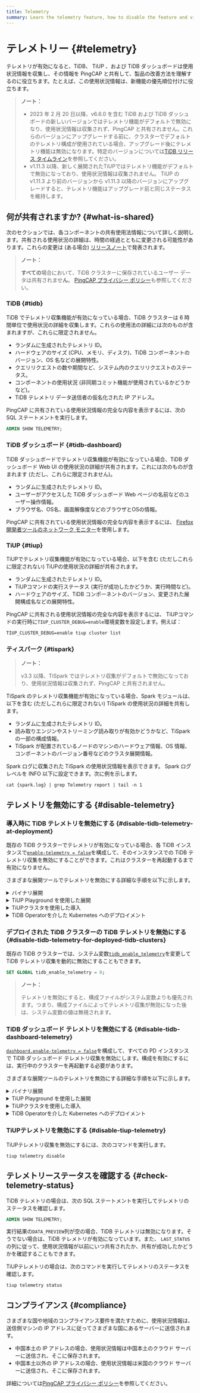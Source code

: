 ```yaml
---
title: Telemetry
summary: Learn the telemetry feature, how to disable the feature and view its status.
---
```


# テレメトリー {#telemetry}

テレメトリが有効になると、TiDB、 TiUP 、および TiDB ダッシュボードは使用状況情報を収集し、その情報を PingCAP と共有して、製品の改善方法を理解するのに役立ちます。たとえば、この使用状況情報は、新機能の優先順位付けに役立ちます。

> **ノート：**
>
> -   2023 年 2 月 20 日以降、v6.6.0 を含む TiDB および TiDB ダッシュボードの新しいバージョンではテレメトリ機能がデフォルトで無効になり、使用状況情報は収集されず、PingCAP と共有されません。これらのバージョンにアップグレードする前に、クラスターでデフォルトのテレメトリ構成が使用されている場合、アップグレード後にテレメトリ機能は無効になります。特定のバージョンについては[TiDB リリース タイムライン](/releases/release-timeline.md)を参照してください。
> -   v1.11.3 以降、新しく展開されたTiUPではテレメトリ機能がデフォルトで無効になっており、使用状況情報は収集されません。 TiUP のv1.11.3 より前のバージョンから v1.11.3 以降のバージョンにアップグレードすると、テレメトリ機能はアップグレード前と同じステータスを維持します。

## 何が共有されますか? {#what-is-shared}

次のセクションでは、各コンポーネントの共有使用法情報について詳しく説明します。共有される使用状況の詳細は、時間の経過とともに変更される可能性があります。これらの変更は (ある場合) [リリースノート](/releases/release-notes.md)で発表されます。

> **ノート：**
>
> **すべての**場合において、TiDB クラスターに保存されているユーザー データは共有されませ**ん**。 [PingCAP プライバシー ポリシー](https://pingcap.com/privacy-policy)も参照してください。

### TiDB {#tidb}

TiDB でテレメトリ収集機能が有効になっている場合、TiDB クラスターは 6 時間単位で使用状況の詳細を収集します。これらの使用法の詳細には次のものが含まれますが、これらに限定されません。

-   ランダムに生成されたテレメトリ ID。
-   ハードウェアのサイズ (CPU、メモリ、ディスク)、TiDB コンポーネントのバージョン、OS 名などの展開特性。
-   クエリリクエストの数や期間など、システム内のクエリリクエストのステータス。
-   コンポーネントの使用状況 (非同期コミット機能が使用されているかどうかなど)。
-   TiDB テレメトリ データ送信者の仮名化された IP アドレス。

PingCAP に共有されている使用状況情報の完全な内容を表示するには、次の SQL ステートメントを実行します。


```sql
ADMIN SHOW TELEMETRY;
```

### TiDB ダッシュボード {#tidb-dashboard}

TiDB ダッシュボードでテレメトリ収集機能が有効になっている場合、TiDB ダッシュボード Web UI の使用状況の詳細が共有されます。これには次のものが含まれます (ただし、これらに限定されません)。

-   ランダムに生成されたテレメトリ ID。
-   ユーザーがアクセスした TiDB ダッシュボード Web ページの名前などのユーザー操作情報。
-   ブラウザ名、OS名、画面解像度などのブラウザとOSの情報。

PingCAP に共有されている使用状況情報の完全な内容を表示するには、 [Firefox 開発者ツールのネットワーク モニター](https://developer.mozilla.org/en-US/docs/Tools/Network_Monitor)を使用します。

### TiUP {#tiup}

TiUPでテレメトリ収集機能が有効になっている場合、以下を含む (ただしこれらに限定されない) TiUPの使用状況の詳細が共有されます。

-   ランダムに生成されたテレメトリ ID。
-   TiUPコマンドの実行ステータス (実行が成功したかどうか、実行時間など)。
-   ハードウェアのサイズ、TiDB コンポーネントのバージョン、変更された展開構成名などの展開特性。

PingCAP に共有される使用状況情報の完全な内容を表示するには、 TiUPコマンドの実行時に`TIUP_CLUSTER_DEBUG=enable`環境変数を設定します。例えば：


```shell
TIUP_CLUSTER_DEBUG=enable tiup cluster list
```

### ティスパーク {#tispark}

> **ノート：**
>
> v3.3 以降、TiSpark ではテレメトリ収集がデフォルトで無効になっており、使用状況情報は収集されず、PingCAP と共有されません。

TiSpark のテレメトリ収集機能が有効になっている場合、Spark モジュールは、以下を含む (ただしこれらに限定されない) TiSpark の使用状況の詳細を共有します。

-   ランダムに生成されたテレメトリ ID。
-   読み取りエンジンやストリーミング読み取りが有効かどうかなど、TiSpark の一部の構成情報。
-   TiSpark が配置されているノードのマシンのハードウェア情報、OS 情報、コンポーネントのバージョン番号などのクラスタ展開情報。

Spark ログに収集された TiSpark の使用状況情報を表示できます。 Spark ログ レベルを INFO 以下に設定できます。次に例を示します。

```shell
cat {spark.log} | grep Telemetry report | tail -n 1
```

## テレメトリを無効にする {#disable-telemetry}

### 導入時に TiDB テレメトリを無効にする {#disable-tidb-telemetry-at-deployment}

既存の TiDB クラスターでテレメトリが有効になっている場合、各 TiDB インスタンスで[`enable-telemetry = false`](/tidb-configuration-file.md#enable-telemetry-new-in-v402)を構成して、そのインスタンスでの TiDB テレメトリ収集を無効にすることができます。これはクラスターを再起動するまで有効になりません。

さまざまな展開ツールでテレメトリを無効にする詳細な手順を以下に示します。

<details><summary>バイナリ展開</summary>

次の内容を含む構成ファイル`tidb_config.toml`を作成します。


```toml
enable-telemetry = false
```

上記の構成ファイルを有効にするには、TiDB を起動するときに`--config=tidb_config.toml`コマンドライン パラメーターを指定します。

詳細については、 [TiDBコンフィグレーションファイル](/tidb-configuration-file.md#enable-telemetry-new-in-v402)を参照してください。

</details>

<details><summary>TiUP Playground を使用した展開</summary>

次の内容を含む構成ファイル`tidb_config.toml`を作成します。


```toml
enable-telemetry = false
```

TiUP Playground を起動するときに、上記の設定ファイルを有効にするために`--db.config tidb_config.toml`コマンド ライン パラメータを指定します。例えば：


```shell
tiup playground --db.config tidb_config.toml
```

詳細については[ローカル TiDBクラスタを迅速にデプロイ](/tiup/tiup-playground.md)を参照してください。

</details>

<details><summary>TiUPクラスタを使用した導入</summary>

デプロイメント トポロジ ファイル`topology.yaml`を変更して、次の内容を追加します。


```yaml
server_configs:
  tidb:
    enable-telemetry: false
```

</details>

<details><summary>TiDB Operatorを介した Kubernetes へのデプロイメント</summary>

`spec.tidb.config.enable-telemetry: false`または TidbCluster カスタム リソースを設定します`tidb-cluster.yaml`

詳細については[TiDB Operator をKubernetes にデプロイ](https://docs.pingcap.com/tidb-in-kubernetes/stable/deploy-tidb-operator)を参照してください。

> **ノート：**
>
> この構成項目を有効にするには、TiDB Operator v1.1.3 以降が必要です。

</details>

### デプロイされた TiDB クラスターの TiDB テレメトリを無効にする {#disable-tidb-telemetry-for-deployed-tidb-clusters}

既存の TiDB クラスターでは、システム変数[`tidb_enable_telemetry`](/system-variables.md#tidb_enable_telemetry-new-in-v402)を変更して TiDB テレメトリ収集を動的に無効にすることもできます。


```sql
SET GLOBAL tidb_enable_telemetry = 0;
```

> **ノート：**
>
> テレメトリを無効にすると、構成ファイルがシステム変数よりも優先されます。つまり、構成ファイルによってテレメトリ収集が無効になった後は、システム変数の値は無視されます。

### TiDB ダッシュボード テレメトリを無効にする {#disable-tidb-dashboard-telemetry}

[`dashboard.enable-telemetry = false`](/pd-configuration-file.md#enable-telemetry)を構成して、すべての PD インスタンスで TiDB ダッシュボード テレメトリ収集を無効にします。構成を有効にするには、実行中のクラスターを再起動する必要があります。

さまざまな展開ツールのテレメトリを無効にする詳細な手順を以下に示します。

<details><summary>バイナリ展開</summary>

次の内容を含む構成ファイル`pd_config.toml`を作成します。


```toml
[dashboard]
enable-telemetry = false
```

PD を開始するときに`--config=pd_config.toml`コマンドライン パラメータを指定して有効にします。

詳細については、 [PDコンフィグレーションファイル](/pd-configuration-file.md#enable-telemetry)を参照してください。

</details>

<details><summary>TiUP Playground を使用した展開</summary>

次の内容を含む構成ファイル`pd_config.toml`を作成します。


```toml
[dashboard]
enable-telemetry = false
```

TiUP Playground を開始するときに、有効にする`--pd.config pd_config.toml`コマンド ライン パラメーターを指定します。例:


```shell
tiup playground --pd.config pd_config.toml
```

詳細については[ローカル TiDBクラスタを迅速にデプロイ](/tiup/tiup-playground.md)を参照してください。

</details>

<details><summary>TiUPクラスタを使用した導入</summary>

デプロイメント トポロジ ファイル`topology.yaml`を変更して、次の内容を追加します。


```yaml
server_configs:
  pd:
    dashboard.enable-telemetry: false
```

</details>

<details><summary>TiDB Operatorを介した Kubernetes へのデプロイメント</summary>

`spec.pd.config.dashboard.enable-telemetry: false`または TidbCluster カスタム リソースを設定します`tidb-cluster.yaml`

詳細については[TiDB Operator をKubernetes にデプロイ](https://docs.pingcap.com/tidb-in-kubernetes/stable/deploy-tidb-operator)を参照してください。

> **ノート：**
>
> この構成項目を有効にするには、TiDB Operator v1.1.3 以降が必要です。

</details>

### TiUPテレメトリを無効にする {#disable-tiup-telemetry}

TiUPテレメトリ収集を無効にするには、次のコマンドを実行します。


```shell
tiup telemetry disable
```

## テレメトリーステータスを確認する {#check-telemetry-status}

TiDB テレメトリの場合は、次の SQL ステートメントを実行してテレメトリのステータスを確認します。


```sql
ADMIN SHOW TELEMETRY;
```

実行結果の`DATA_PREVIEW`列が空の場合、TiDB テレメトリは無効になります。そうでない場合は、TiDB テレメトリが有効になっています。また、 `LAST_STATUS`の列に従って、使用状況情報が以前にいつ共有されたか、共有が成功したかどうかを確認することもできます。

TiUPテレメトリの場合は、次のコマンドを実行してテレメトリのステータスを確認します。


```shell
tiup telemetry status
```

## コンプライアンス {#compliance}

さまざまな国や地域のコンプライアンス要件を満たすために、使用状況情報は、送信側マシンの IP アドレスに従ってさまざまな国にあるサーバーに送信されます。

-   中国本土の IP アドレスの場合、使用状況情報は中国本土のクラウド サーバーに送信され、そこに保存されます。
-   中国本土以外の IP アドレスの場合、使用状況情報は米国のクラウド サーバーに送信され、そこに保存されます。

詳細については[PingCAP プライバシー ポリシー](https://en.pingcap.com/privacy-policy/)を参照してください。
